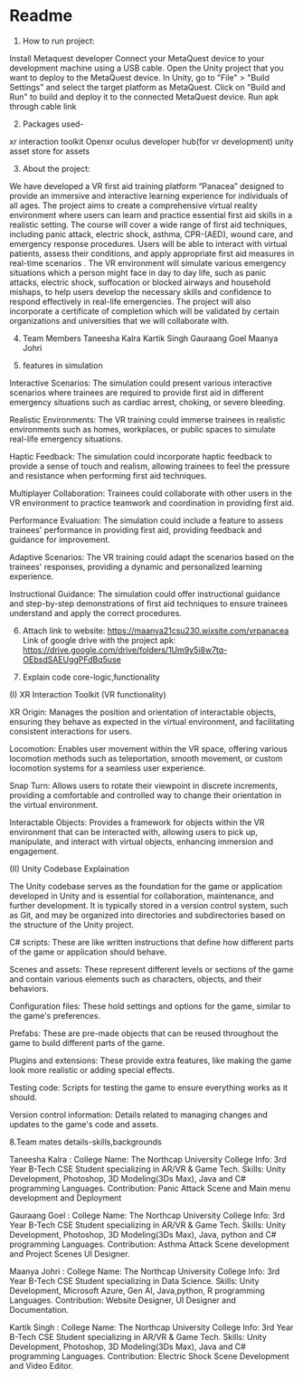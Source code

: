 # Readme
 
1. How to run project:

Install Metaquest developer
Connect your MetaQuest device to your development machine using a USB cable.
Open the Unity project that you want to deploy to the MetaQuest device.
In Unity, go to "File" > "Build Settings" and select the target platform as MetaQuest.
Click on "Build and Run" to build and deploy it to the connected MetaQuest device.
Run apk through cable link

2. Packages used- 

xr interaction toolkit
Openxr
oculus developer hub(for vr development)
unity asset store for assets

3. About the project:

We have developed a VR first aid training platform “Panacea” designed to provide an immersive and interactive learning experience for individuals of all ages. The project aims to create a comprehensive virtual reality environment where users can learn and practice essential first aid skills in a realistic setting.
The course will cover a wide range of first aid techniques, including panic attack, electric shock, asthma, CPR-(AED), wound care, and emergency response procedures. Users will be able to interact with virtual patients, assess their conditions, and apply appropriate first aid measures in real-time scenarios .
The VR environment will simulate various emergency situations which a person might face in day to day life, such as panic attacks, electric shock, suffocation or blocked airways and household mishaps, to help users develop the necessary skills and confidence to respond effectively in real-life emergencies.
The project will also incorporate a certificate of completion which will be validated by certain organizations and universities that we will collaborate with. 

4. Team Members
Taneesha Kalra
Kartik Singh
Gauraang Goel
Maanya Johri

6. features in simulation

Interactive Scenarios: The simulation could present various interactive scenarios where trainees are required to provide first aid in different emergency situations such as cardiac arrest, choking, or severe bleeding.

Realistic Environments: The VR training could immerse trainees in realistic environments such as homes, workplaces, or public spaces to simulate real-life emergency situations.

Haptic Feedback: The simulation could incorporate haptic feedback to provide a sense of touch and realism, allowing trainees to feel the pressure and resistance when performing first aid techniques.

Multiplayer Collaboration: Trainees could collaborate with other users in the VR environment to practice teamwork and coordination in providing first aid.

Performance Evaluation: The simulation could include a feature to assess trainees' performance in providing first aid, providing feedback and guidance for improvement.

Adaptive Scenarios: The VR training could adapt the scenarios based on the trainees' responses, providing a dynamic and personalized learning experience.

Instructional Guidance: The simulation could offer instructional guidance and step-by-step demonstrations of first aid techniques to ensure trainees understand and apply the correct procedures.


6. Attach link to website: https://maanya21csu230.wixsite.com/vrpanacea
   Link of google drive with the project apk: https://drive.google.com/drive/folders/1Um9y5i8w7tq-OEbsdSAEUggPFdBq5use
   

8. Explain code core-logic,functionality

(I) XR Interaction Toolkit (VR functionality)

 XR Origin: Manages the position and orientation of interactable objects, ensuring they behave as expected in the virtual environment, and facilitating consistent interactions for users.

Locomotion: Enables user movement within the VR space, offering various locomotion methods such as teleportation, smooth movement, or custom locomotion systems for a seamless user experience.

Snap Turn: Allows users to rotate their viewpoint in discrete increments, providing a comfortable and controlled way to change their orientation in the virtual environment.

Interactable Objects: Provides a framework for objects within the VR environment that can be interacted with, allowing users to pick up, manipulate, and interact with virtual objects, enhancing immersion and engagement.

(II) Unity Codebase Explaination

The Unity codebase serves as the foundation for the game or application developed in Unity and is essential for collaboration, maintenance, and further development. It is typically stored in a version control system, such as Git, and may be organized into directories and subdirectories based on the structure of the Unity project.

C# scripts: These are like written instructions that define how different parts of the game or application should behave.

Scenes and assets: These represent different levels or sections of the game and contain various elements such as characters, objects, and their behaviors.

Configuration files: These hold settings and options for the game, similar to the game's preferences.

Prefabs: These are pre-made objects that can be reused throughout the game to build different parts of the game.

Plugins and extensions: These provide extra features, like making the game look more realistic or adding special effects.

Testing code: Scripts for testing the game to ensure everything works as it should.

Version control information: Details related to managing changes and updates to the game's code and assets.



8.Team mates details-skills,backgrounds

Taneesha Kalra : 
College Name: The Northcap University
College Info: 3rd Year B-Tech CSE Student specializing in AR/VR & Game Tech.
Skills: Unity Development, Photoshop, 3D Modeling(3Ds Max), Java and C# programming Languages.
Contribution: Panic Attack Scene and Main menu development and Deployment

Gauraang Goel :
College Name: The Northcap University
College Info: 3rd Year B-Tech CSE Student specializing in AR/VR & Game Tech.
Skills: Unity Development, Photoshop, 3D Modeling(3Ds Max), Java, python and C# programming Languages.
Contribution: Asthma Attack Scene development and  Project Scenes UI Designer. 

Maanya Johri : 
College Name: The Northcap University
College Info: 3rd Year B-Tech CSE Student specializing in Data Science.
Skills:  Unity Development, Microsoft Azure, Gen AI, Java,python, R programming Languages.
Contribution: Website Designer, UI Designer and Documentation.

Kartik Singh : 
College Name: The Northcap University
College Info: 3rd Year B-Tech CSE Student specializing in AR/VR & Game Tech.
Skills: Unity Development, Photoshop, 3D Modeling(3Ds Max), Java and C# programming Languages.
Contribution: Electric Shock Scene Development and Video Editor.
